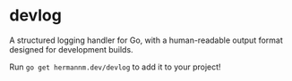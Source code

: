 # devlog

A structured logging handler for Go, with a human-readable output format designed for development builds.

Run `go get hermannm.dev/devlog` to add it to your project!
